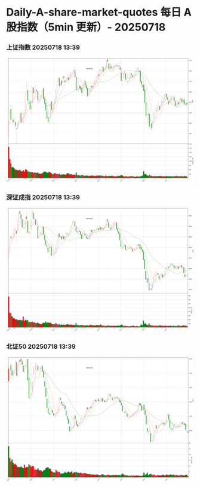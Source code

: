 
# Daily-A-share-market-quotes 每日 A 股指数（5min 更新）- 20250718

### 上证指数 20250718 13:39
![](./fig/2025/7/20250718-sh000001.png)

### 深证成指 20250718 13:39
![](./fig/2025/7/20250718-sz399001.png)

### 北证50 20250718 13:39
![](./fig/2025/7/20250718-bj899050.png)
